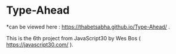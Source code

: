 # Type-Ahead

*can be viewed here : https://thabetsabha.github.io/Type-Ahead/ .

This is the 6th project from JavaScript30 by Wes Bos ( https://javascript30.com/ ).
